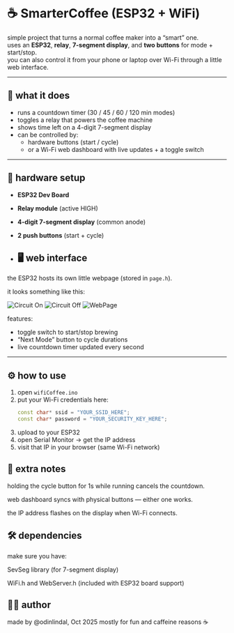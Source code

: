 # ☕ SmarterCoffee (ESP32 + WiFi)

simple project that turns a normal coffee maker into a “smart” one.  
uses an **ESP32**, **relay**, **7-segment display**, and **two buttons** for mode + start/stop.  
you can also control it from your phone or laptop over Wi-Fi through a little web interface.

---

## 🧠 what it does
- runs a countdown timer (30 / 45 / 60 / 120 min modes)
- toggles a relay that powers the coffee machine
- shows time left on a 4-digit 7-segment display
- can be controlled by:
  - hardware buttons (start / cycle)
  - or a Wi-Fi web dashboard with live updates + a toggle switch

---

## 🧩 hardware setup
- **ESP32 Dev Board**
- **Relay module** (active HIGH)
- **4-digit 7-segment display** (common anode)
- **2 push buttons** (start + cycle)

- ## 🖥️ web interface
the ESP32 hosts its own little webpage (stored in `page.h`).

it looks something like this:

![Circuit On](images/circuit_on.png)
![Circuit Off](images/circuit_off.png)
![WebPage](images/webpage.png)

features:
- toggle switch to start/stop brewing
- “Next Mode” button to cycle durations
- live countdown timer updated every second

---

## ⚙️ how to use
1. open `wifiCoffee.ino`
2. put your Wi-Fi credentials here:
   ```cpp
   const char* ssid = "YOUR_SSID_HERE";
   const char* password = "YOUR_SECURITY_KEY_HERE";
3. upload to your ESP32
4. open Serial Monitor → get the IP address
5. visit that IP in your browser (same Wi-Fi network)

## 🧵 extra notes

holding the cycle button for 1s while running cancels the countdown.

web dashboard syncs with physical buttons — either one works.

the IP address flashes on the display when Wi-Fi connects.

## 🛠️ dependencies

make sure you have:

SevSeg library (for 7-segment display)

WiFi.h and WebServer.h (included with ESP32 board support)

## 🧑‍💻 author

made by @odinlindal, Oct 2025
mostly for fun and caffeine reasons ☕
